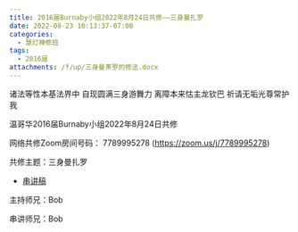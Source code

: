 ```yaml
---
title: 2016届Burnaby小组2022年8月24日共修——三身曼扎罗
date: 2022-08-23 10:13:37-07:00
categories:
  - 慧灯禅修班
tags:
  - 2016届
attachments: /f/up/三身曼茶罗的修法.docx
---
```

诸法等性本基法界中 自现圆满三身游舞力 离障本来怙主龙钦巴 祈请无垢光尊常护我

温哥华2016届Burnaby小组2022年8月24日共修

网络共修Zoom房间号码： 7789995278 (<https://zoom.us/j/7789995278>)

共修主题：三身曼扎罗

* [串讲稿](/f/up/三身曼茶罗的修法.docx)

主持师兄：Bob

串讲师兄：Bob